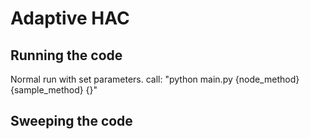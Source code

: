 # Adaptive HAC

## Running the code
Normal run with set parameters.
call: "python main.py {node_method} {sample_method} {}"
## Sweeping the code